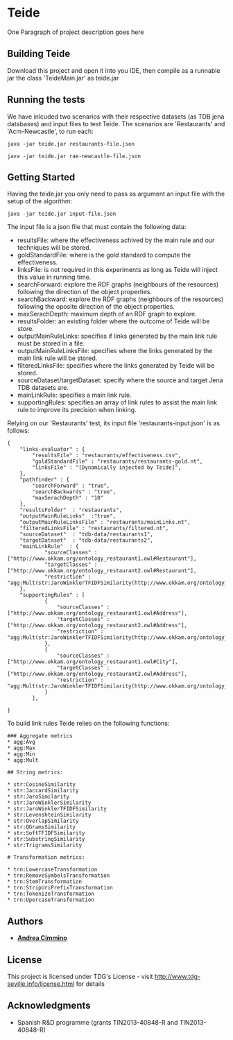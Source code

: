 # Teide

One Paragraph of project description goes here

## Building Teide 

Download this project and open it  into you IDE, then compile as a runnable jar the class 'TeideMain.jar' as teide.jar

## Running the tests

We have inlcuded two scenarios with their respective datasets (as TDB jena databases) and input files to test Teide. The scenarios are 'Restaurants' and 'Acm-Newcastle', to run each:

```
java -jar teide.jar restaurants-file.json
```

```
java -jar teide.jar rae-newcastle-file.json
```

## Getting Started

Having the teide.jar you only need to pass as argument an input file with the setup of the algorithm:

```
java -jar teide.jar input-file.json
```


The input file is a json file that must contain the following data:

* resultsFile: where the effectiveness achived by the main rule and our techniques will be stored.
* goldStandardFile: where is the gold standard to compute the effectiveness.
* linksFile: is not required in this experiments as long as Teide will inject this value in running time.
* searchForward: explore the RDF graphs (neighbours of the resources) following the direction of the object properties.
* searchBackward: explore the RDF graphs (neighbours of the resources) following the oposite direction of the object properties.
* maxSerachDepth: maximum depth of an RDF graph to explore.
* resultsFolder: an existing folder where the outcome of Teide will be store.
* outputMainRuleLinks: specifies if links generated by the main link rule must be stored in a file.
* outputMainRuleLinksFile: specifies where the links generated by the main link rule will be stored.
* filteredLinksFile: specifies where the links generated by Teide will be stored.
* sourceDataset/targetDataset: specify where the source and target Jena TDB datasets are.
* mainLinkRule: specifies a main link rule.
* supportingRules: specifies an array of link rules to assist the main link rule to improve its precision when linking.

Relying on our 'Restaurants' test, its input file 'restaurants-input.json' is as follows:

```
{
	"links-evaluator" : {
		"resultsFile" : "restaurants/effectiveness.csv",
		"goldStandardFile" : "restaurants/restaurants-gold.nt",
		"linksFile" : "[Dynamically injected by Teide]",
	},
	"pathfinder" : {
		"searchForward" : "true",
		"searchBackwards" : "true",
		"maxSerachDepth" : "10"
	},
	"resultsFolder"  : "restaurants",
	"outputMainRuleLinks"  :"true",
	"outputMainRuleLinksFile" : "restaurants/mainLinks.nt",
	"filteredLinksFile" : "restaurants/filtered.nt",
	"sourceDataset"  : "tdb-data/restaurants1",
	"targetDataset"  : "tdb-data/restaurants2",
	"mainLinkRule"  : {
			"sourceClasses" : ["http://www.okkam.org/ontology_restaurant1.owl#Restaurant"],
			"targetClasses" : ["http://www.okkam.org/ontology_restaurant2.owl#Restaurant"],
			"restriction" : "agg:Mult(str:JaroWinklerTFIDFSimilarity(http://www.okkam.org/ontology_restaurant1.owl#name,http://www.okkam.org/ontology_restaurant2.owl#name,0.8),0.62)"
	},
	"supportingRules" : [
			{
				"sourceClasses" : ["http://www.okkam.org/ontology_restaurant1.owl#Address"],
				"targetClasses" : ["http://www.okkam.org/ontology_restaurant2.owl#Address"],
				"restriction" : "agg:Mult(str:JaroWinklerTFIDFSimilarity(http://www.okkam.org/ontology_restaurant1.owl#street,http://www.okkam.org/ontology_restaurant2.owl#street,0.8),0.62)"
			},
			{
				"sourceClasses" : ["http://www.okkam.org/ontology_restaurant1.owl#City"],
				"targetClasses" : ["http://www.okkam.org/ontology_restaurant2.owl#Address"],
				"restriction" : "agg:Mult(str:JaroWinklerTFIDFSimilarity(http://www.okkam.org/ontology_restaurant1.owl#name,http://www.okkam.org/ontology_restaurant2.owl#city,0.8),0.62)"
			}
		],
 
}
```

To build link rules Teide relies on the following functions:

	### Aggregate metrics
	* agg:Avg
	* agg:Max
	* agg:Min
	* agg:Mult

	## String metrics:

	* str:CosineSimilarity
	* str:JaccardSimilarity
	* str:JaroSimilarity
	* str:JaroWinklerSimilarity
	* str:JaroWinklerTFIDFSimilarity
	* str:LevenshteinSimilarity
	* str:OverlapSimilarity
	* str:QGramsSimilarity
	* str:SoftTFIDFSimilarity
	* str:SubstringSimilarity
	* str:TrigramsSimilarity

	# Transformation metrics:

	* trn:LowercaseTransformation
	* trn:RemoveSymbolsTransformation
	* trn:StemTransformation
	* trn:StripUriPrefixTransformation
	* trn:TokenizeTransformation
	* trn:UpercaseTransformation





## Authors

* **[Andrea Cimmino](http://www.tdg-seville.info/acimmino/Home)**

## License

This project is licensed under TDG's License - visit http://www.tdg-seville.info/license.html for details

## Acknowledgments

* Spanish R&D programme (grants TIN2013-40848-R and TIN2013-40848-R)
